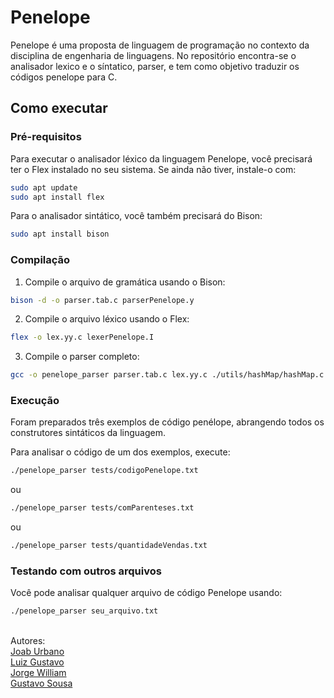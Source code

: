 # Penelope

Penelope é uma proposta de linguagem de programação no contexto da disciplina de engenharia de linguagens. No repositório encontra-se o analisador lexico e o síntatico, parser, e tem como objetivo traduzir os códigos penelope para C.

## Como executar

### Pré-requisitos

Para executar o analisador léxico da linguagem Penelope, você precisará ter o Flex instalado no seu sistema. Se ainda não tiver, instale-o com:

```bash
sudo apt update
sudo apt install flex
```

Para o analisador sintático, você também precisará do Bison:

```bash
sudo apt install bison
```

### Compilação

1. Compile o arquivo de gramática usando o Bison:

```bash
bison -d -o parser.tab.c parserPenelope.y
```

2. Compile o arquivo léxico usando o Flex:

```bash
flex -o lex.yy.c lexerPenelope.I
```

3. Compile o parser completo:

```bash
gcc -o penelope_parser parser.tab.c lex.yy.c ./utils/hashMap/hashMap.c ./utils/uniqueIdentifier/uniqueIdentifier.c -lfl
```

### Execução

Foram preparados três exemplos de código penélope, abrangendo todos os construtores sintáticos da linguagem.

Para analisar o código de um dos exemplos, execute:

```bash
./penelope_parser tests/codigoPenelope.txt
```
ou
```bash
./penelope_parser tests/comParenteses.txt
```
ou
```bash
./penelope_parser tests/quantidadeVendas.txt
```

### Testando com outros arquivos

Você pode analisar qualquer arquivo de código Penelope usando:

```bash
./penelope_parser seu_arquivo.txt
```

<br>Autores:<br>
<a href="https://github.com/JoabUrbano">Joab Urbano</a><br>
<a href="https://github.com/luizgustavoou">Luiz Gustavo</a><br>
<a href="https://github.com/Jorgelino328">Jorge William</a><br>
<a href="https://github.com/Gustavobiz">Gustavo Sousa</a><br>
